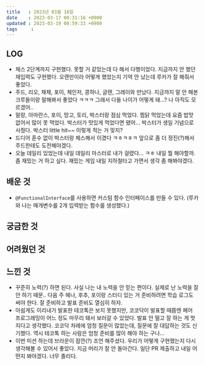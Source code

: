 ```yaml
---
title   : 2023년 03월 16일
date    : 2023-03-17 00:31:16 +0900
updated : 2023-03-19 00:59:33 +0900
tags     : 
---
```

## LOG
- 체스 2단계까지 구현했다. 못할 거 같았는데 다 해서 다행이었다. 지금까지 안 했던 재입력도 구현했다. 오랜만이라 어떻게 했었는지 기억 안 났는데 루카가 잘 해줘서 좋았다.
- 주드, 리오, 채채, 포이, 체인저, 콩하나, 글렌, 그레이와 만났다. 지금까지 말 안 해본 크루들이랑 말해봐서 좋았다 ㅋㅋㅋ 그래서 다들 나이가 어떻게 돼...? 나 아직도 모르겠어..
- 말랑, 아마란스, 포이, 망고, 토리, 박스터랑 점심 먹었다. 찜닭 먹었는데 요즘 밥맛 없어서 많이 못 먹었다. 박스터가 맛있게 먹었다면 됐어... 박스터가 생일 기념으로 사줬다. 박스터 little hit~~ 이렇게 적는 거 맞지?
- 드디어 훈수 없이 박스터랑 체스해서 이겼다 ㅋㅎㅋㅎㅋ 앞으로 좀 더 정진(?)해서 주드한테도 도전해야겠다.
- 오늘 데일리 있었는데 내일 데일리 마스터로 내가 걸렸다... ㅋㅎ 내일 뭘 해야할까. 좀 재밌는 거 하고 싶다. 재밌는 게임 내일 지하철타고 가면서 생각 좀 해봐야겠다.

## 배운 것
- ```@FunctionalInterface```를 사용하면 커스텀 함수 인터페이스를 만들 수 있다. (루카와 나는 매개변수를 2개 입력받는 함수를 생성했다.)

## 궁금한 것

## 어려웠던 것

## 느낀 것
- 꾸준히 노력(?) 하면 된다. 사실 나는 내 노력을 안 믿는 편이다. 실제로 난 노력을 잘 안 하기 때문.. 다음 주 헤나, 후추, 포이랑 스터디 있는 거 준비하려면 학습 로그도 써야 한다. 잘 준비하고 발표 준비도 열심히 하자.
- 아쉽게도 이리내가 발표한 테코톡은 보지 못했지만, 코코닥이 발표할 때쯤엔 페어 프로그래밍이 어느 정도 마무리 돼서 보러갈 수 있었다. 발표 안 떨고 잘 하는 게 멋지다고 생각했다. 코코닥 차례에 엄청 질문이 많았는데, 질문에 잘 대답하는 것도 신기했다. 역시 테코톡 하는 사람은 엄청 준비를 많이 해야 하는 구나...
- 이번 미션 하는데 브라운이 잠깐(?) 조언 해주셨다. 우리가 어떻게 구현했는지 다시 생각해볼 수 있어서 좋았다. 지금 머리가 잘 안 돌아간다. 일단 PR 제출하고 내일 어떤지 봐야겠다. 너무 졸리다.

